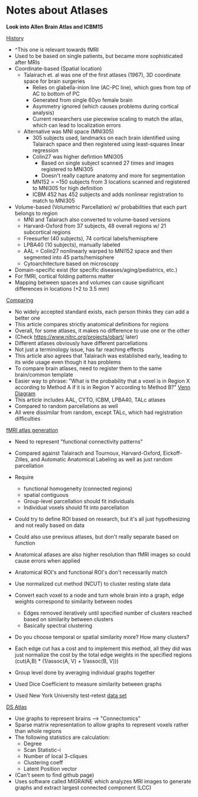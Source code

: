 # Notes about Atlases

**Look into Allen Brain Atlas and ICBM15**

[History](https://www.ncbi.nlm.nih.gov/pubmed/22248580)

- ^This one is relevant towards fMRI
- Used to be based on single patients, but became more sophisticated after MRIs
- Coordinate-based (Spatial location)
    - Talairach et. al was one of the first atlases (1967), 3D coordinate space for brain surgeries
        - Relies on glabella-inion line (AC-PC line), which goes from top of AC to bottom of PC
        - Generated from single 60yo female brain
        - Asymmetry ignored (which causes problems during cortical analysis)
        - Current researchers use piecewise scaling to match the atlas, which can lead to localization errors
    - Alternative was MNI space (MNI305)
        - 305 subjects used, landmarks on each brain identified using Talairach space and then registered using least-squares linear regression
        - Colin27 was higher defintion MNI305
            - Based on single subject scanned 27 times and images registered to MNI305
            - Doesn't really capture anatomy and more for segmentation
        - MN152 = ~150 subjects from 3 locations scanned and registered to MNI305 for high definition
        - ICBM 452 has 452 subjects and adds nonlinear registration to match to MNI305
- Volume-based (Volumetric Parcellation) w/ probabilities that each part belongs to region
    - MNI and Talairach also converted to volume-based versions
    - Harvard-Oxford from 37 subjects, 48 overall regions w/ 21 subcortical regions
    - Freesurfer (40 subjects), 74 cortical labels/hemisphere
    - LPBA40 (10 subjects), manually labeled
    - AAL = Colin27 nonlinearly warped to MNI152 space and then segmented into 45 parts/hemisphere
    - Cytoarchitecture based on microscopy
- Domain-specific exist (for specific diseases/aging/pediatrics, etc.)
- For fMRI, cortical folding patterns matter
- Mapping between spaces and volumes can cause significant differences in locations (+2 to 3.5 mm)

[Comparing](https://www.ncbi.nlm.nih.gov/pmc/articles/PMC2748707/)
- No widely accepted standard exists, each person thinks they can add a better one
- This article compares strictly anatomical definitions for regions
- Overall, for some atlases, it makes no difference to use one or the other
- (Check https://www.nitrc.org/projects/obart/ later)
- Different atlases obviously have different parcellations
- Not just a terminology issue, has far reaching effects
- This article also agrees that Talairach was established early, leading to its wide usage even though it has problems
- To compare brain atlases, need to register them to the same brain/common template
- Easier way to phrase: "What is the probability that a voxel is in Region X according to Method A if it is in Region Y according to Method B?" [Venn Diagram](https://www.ncbi.nlm.nih.gov/pmc/articles/PMC2748707/figure/pone-0007200-g002/)
- This article includes AAL, CYTO, ICBM, LPBA40, TALc atlases
- Compared to random parcellations as well
- All were dissimilar from random, except TALc, which had registration difficulties

[fMRI atlas generation](https://www.ncbi.nlm.nih.gov/pmc/articles/PMC3838923/)
- Need to represent "functional connectivity patterns"
- Compared against Talairach and Tournoux, Harvard-Oxford, Eickoff-Zilles, and Automatic Anatomical Labeling as well as just random parcellation
- Require
    - functional homogeneity (connected regions)
    - spatial contiguous
    - Group-level parcellation should fit individuals
    - Individual voxels should fit into parcellation
- Could try to define ROI based on research, but it's all just hypothesizing and not really based on data
- Could also use previous atlases, but don't really separate based on function
- Anatomical atlases are also higher resolution than fMRI images so could cause errors when applied
- Anatomical ROI's and functional ROI's don't necessarily match
- Use normalized cut method (NCUT) to cluster resting state data
- Convert each voxel to a node and turn whole brain into a graph, edge weights correspond to similarity between nodes
    - Edges removed iteratively until specified number of clusters reached based on similarity between clusters
    - Basically spectral clustering
- Do you choose temporal or spatial similarity more? How many clusters?

- Each edge cut has a cost and to implement this method, all they did was just normalize the cost by the total edge weights in the specified regions (cut(A,B) * (1/assoc(A, V) + 1/assoc(B, V)))
- Group level done by averaging individual graphs together
- Used Dice Coefficient to measure similarity between graphs
- Used New York University test-retest [data set](http://fcon_1000.projects.nitrc.org/)

[DS Atlas](https://arxiv.org/abs/1312.4318)
- Use graphs to represent brains --> "Connectomics"
- Sparse matrix representation to allow graphs to represent voxels rather than whole regions
- The following statistics are calculation:
    - Degree
    - Scan Statistic-i
    - Number of local 3-cliques
    - Clustering coeff
    - Latent Position vector
- (Can't seem to find github page)
- Uses software called MIGRAINE which analyzes MRI images to generate graphs and extract largest connected component (LCC)
